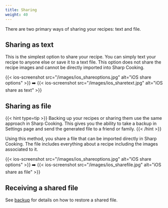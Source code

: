 ```yaml
---
title: Sharing
weight: 40
---
```


There are two primary ways of sharing your recipes: text and file.

## Sharing as text
This is the simplest option to share your recipe. You can simply text your recipe to anyone else or save it to a text file. This option does not share the recipe images and cannot be directly imported into Sharp Cooking.

{{< ios-screenshot src="/images/ios_shareoptions.jpg" alt="iOS share options" >}}
➡️
{{< ios-screenshot src="/images/ios_sharetext.jpg" alt="iOS share as text" >}}

## Sharing as file
{{< hint type=tip >}}
Backing up your recipes or sharing them use the same approach in Sharp Cooking. This gives you the ability to take a backup in Settings page and send the generated file to a friend or family.
{{< /hint >}}

Using this method, you share a file that can be imported directly in Sharp Cooking. The file includes everything about a recipe including the images associated to it.

{{< ios-screenshot src="/images/ios_shareoptions.jpg" alt="iOS share options" >}}
➡️
{{< ios-screenshot src="/images/ios_sharefile.jpg" alt="iOS share as file" >}}

## Receiving a shared file
See [backup](/web/backup) for details on how to restore a shared file.